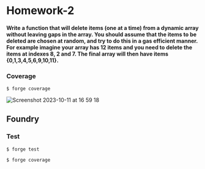 # Homework-2

#### Write a function that will delete items (one at a time) from a dynamic array without leaving gaps in the array. You should assume that the items to be deleted are chosen at random, and try to do this in a gas efficient manner. For example imagine your array has 12 items and you need to delete the items at indexes 8, 2 and 7. The final array will then have items {0,1,3,4,5,6,9,10,11}.

### Coverage

```shell
$ forge coverage
```


![Screenshot 2023-10-11 at 16 59 18](https://github.com/UrbanWill/expert-solidity-bootcamp/assets/47801291/24241172-017b-4f57-99bd-ead2ea8dd6e3)



## Foundry


### Test

```shell
$ forge test
```

```shell
$ forge coverage
```

